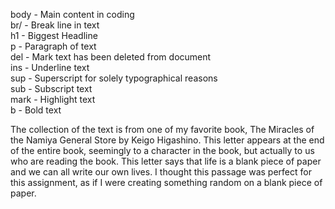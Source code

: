 
body - Main content in coding
<br/>
br/ - Break line in text
<br/>
h1 - Biggest Headline
<br/>
p - Paragraph of text
<br/>
del - Mark text has been deleted from document
<br/>
ins - Underline text
<br/>
sup - Superscript for solely typographical reasons
<br/>
sub - Subscript text
<br/>
mark - Highlight text 
<br/>
b - Bold text
<br/>

The collection of the text is from one of my favorite book, The Miracles of the Namiya General Store by Keigo Higashino.
This letter appears at the end of the entire book, seemingly to a character in the book, but actually to us who are reading the book.
This letter says that life is a blank piece of paper and we can all write our own lives.
I thought this passage was perfect for this assignment, as if I were creating something random on a blank piece of paper.

